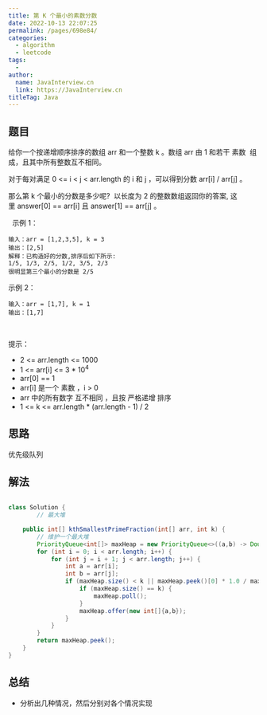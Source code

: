 ```yaml
---
title: 第 K 个最小的素数分数
date: 2022-10-13 22:07:25
permalink: /pages/698e84/
categories:
  - algorithm
  - leetcode
tags:
  - 
author: 
  name: JavaInterview.cn
  link: https://JavaInterview.cn
titleTag: Java
---
```



## 题目

给你一个按递增顺序排序的数组 arr 和一个整数 k 。数组 arr 由 1 和若干 素数  组成，且其中所有整数互不相同。

对于每对满足 0 <= i < j < arr.length 的 i 和 j ，可以得到分数 arr[i] / arr[j] 。

那么第 k 个最小的分数是多少呢?  以长度为 2 的整数数组返回你的答案, 这里 answer[0] == arr[i] 且 answer[1] == arr[j] 。

 
示例 1：

    输入：arr = [1,2,3,5], k = 3
    输出：[2,5]
    解释：已构造好的分数,排序后如下所示: 
    1/5, 1/3, 2/5, 1/2, 3/5, 2/3
    很明显第三个最小的分数是 2/5
示例 2：

    输入：arr = [1,7], k = 1
    输出：[1,7]
 

提示：

- 2 <= arr.length <= 1000
- 1 <= arr[i] <= 3 * 10<sup>4</sup>
- arr[0] == 1
- arr[i] 是一个 素数 ，i > 0
- arr 中的所有数字 互不相同 ，且按 严格递增 排序
- 1 <= k <= arr.length * (arr.length - 1) / 2


## 思路

优先级队列

## 解法
```java

class Solution {
        // 最大堆

    public int[] kthSmallestPrimeFraction(int[] arr, int k) {
        // 维护一个最大堆
        PriorityQueue<int[]> maxHeap = new PriorityQueue<>((a,b) -> Double.compare(b[0] * 1.0 / b[1],a[0] * 1.0/a[1]));
        for (int i = 0; i < arr.length; i++) {
            for (int j = i + 1; j < arr.length; j++) {
                int a = arr[i];
                int b = arr[j];
                if (maxHeap.size() < k || maxHeap.peek()[0] * 1.0 / maxHeap.peek()[1] > a * 1.0 / b){
                    if (maxHeap.size() == k) {
                        maxHeap.poll();
                    }
                    maxHeap.offer(new int[]{a,b});
                }
            }
        }
        return maxHeap.peek();
    }
}
```

## 总结

- 分析出几种情况，然后分别对各个情况实现 
